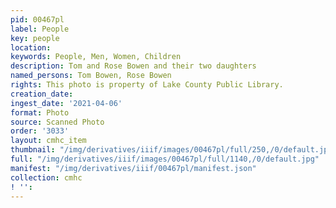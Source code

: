 ```yaml
---
pid: 00467pl
label: People
key: people
location: 
keywords: People, Men, Women, Children
description: Tom and Rose Bowen and their two daughters
named_persons: Tom Bowen, Rose Bowen
rights: This photo is property of Lake County Public Library.
creation_date: 
ingest_date: '2021-04-06'
format: Photo
source: Scanned Photo
order: '3033'
layout: cmhc_item
thumbnail: "/img/derivatives/iiif/images/00467pl/full/250,/0/default.jpg"
full: "/img/derivatives/iiif/images/00467pl/full/1140,/0/default.jpg"
manifest: "/img/derivatives/iiif/00467pl/manifest.json"
collection: cmhc
! '': 
---
```

